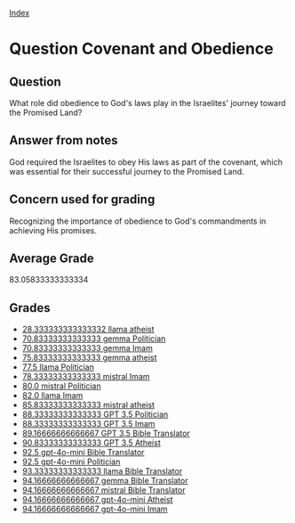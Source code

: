 
[Index](../../index.md)
# Question Covenant and Obedience
## Question
What role did obedience to God's laws play in the Israelites' journey toward the Promised Land?

## Answer from notes
God required the Israelites to obey His laws as part of the covenant, which was essential for their successful journey to the Promised Land.

## Concern used for grading
Recognizing the importance of obedience to God's commandments in achieving His promises.

## Average Grade
83.05833333333334

## Grades
 * [28.333333333333332 llama atheist](../answers/llama_atheist/Covenant_and_Obedience.md)
 * [70.83333333333333 gemma Politician](../answers/gemma_Politician/Covenant_and_Obedience.md)
 * [70.83333333333333 gemma Imam](../answers/gemma_Imam/Covenant_and_Obedience.md)
 * [75.83333333333333 gemma atheist](../answers/gemma_atheist/Covenant_and_Obedience.md)
 * [77.5 llama Politician](../answers/llama_Politician/Covenant_and_Obedience.md)
 * [78.33333333333333 mistral Imam](../answers/mistral_Imam/Covenant_and_Obedience.md)
 * [80.0 mistral Politician](../answers/mistral_Politician/Covenant_and_Obedience.md)
 * [82.0 llama Imam](../answers/llama_Imam/Covenant_and_Obedience.md)
 * [85.83333333333333 mistral atheist](../answers/mistral_atheist/Covenant_and_Obedience.md)
 * [88.33333333333333 GPT 3.5 Politician](../answers/GPT_3.5_Politician/Covenant_and_Obedience.md)
 * [88.33333333333333 GPT 3.5 Imam](../answers/GPT_3.5_Imam/Covenant_and_Obedience.md)
 * [89.16666666666667 GPT 3.5 Bible Translator](../answers/GPT_3.5_Bible_Translator/Covenant_and_Obedience.md)
 * [90.83333333333333 GPT 3.5 Atheist](../answers/GPT_3.5_Atheist/Covenant_and_Obedience.md)
 * [92.5 gpt-4o-mini Bible Translator](../answers/gpt-4o-mini_Bible_Translator/Covenant_and_Obedience.md)
 * [92.5 gpt-4o-mini Politician](../answers/gpt-4o-mini_Politician/Covenant_and_Obedience.md)
 * [93.33333333333333 llama Bible Translator](../answers/llama_Bible_Translator/Covenant_and_Obedience.md)
 * [94.16666666666667 gemma Bible Translator](../answers/gemma_Bible_Translator/Covenant_and_Obedience.md)
 * [94.16666666666667 mistral Bible Translator](../answers/mistral_Bible_Translator/Covenant_and_Obedience.md)
 * [94.16666666666667 gpt-4o-mini Atheist](../answers/gpt-4o-mini_Atheist/Covenant_and_Obedience.md)
 * [94.16666666666667 gpt-4o-mini Imam](../answers/gpt-4o-mini_Imam/Covenant_and_Obedience.md)
